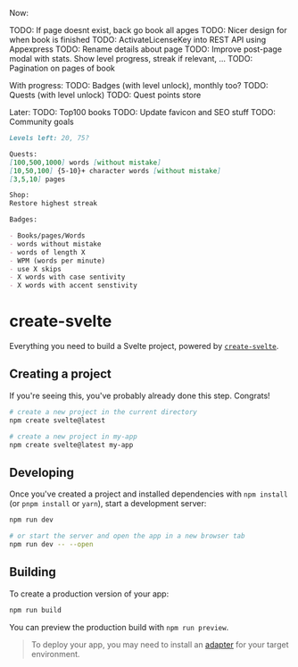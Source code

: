 Now:

TODO: If page doesnt exist, back go book all apges
TODO: Nicer design for when book is finished
TODO: ActivateLicenseKey into REST API using Appexpress
TODO: Rename details about page
TODO: Improve post-page modal with stats. Show level progress, streak if relevant, ...
TODO: Pagination on pages of book

With progress:
TODO: Badges (with level unlock), monthly too?
TODO: Quests (with level unlock)
TODO: Quest points store

Later:
TODO: Top100 books
TODO: Update favicon and SEO stuff
TODO: Community goals

```markdown
Levels left: 20, 75?

Quests:
[100,500,1000] words [without mistake]
[10,50,100] {5-10}+ character words [without mistake]
[3,5,10] pages

Shop:
Restore highest streak

Badges:

- Books/pages/Words
- words without mistake
- words of length X
- WPM (words per minute)
- use X skips
- X words with case sentivity
- X words with accent senstivity
```

# create-svelte

Everything you need to build a Svelte project, powered by [`create-svelte`](https://github.com/sveltejs/kit/tree/main/packages/create-svelte).

## Creating a project

If you're seeing this, you've probably already done this step. Congrats!

```bash
# create a new project in the current directory
npm create svelte@latest

# create a new project in my-app
npm create svelte@latest my-app
```

## Developing

Once you've created a project and installed dependencies with `npm install` (or `pnpm install` or `yarn`), start a development server:

```bash
npm run dev

# or start the server and open the app in a new browser tab
npm run dev -- --open
```

## Building

To create a production version of your app:

```bash
npm run build
```

You can preview the production build with `npm run preview`.

> To deploy your app, you may need to install an [adapter](https://kit.svelte.dev/docs/adapters) for your target environment.
